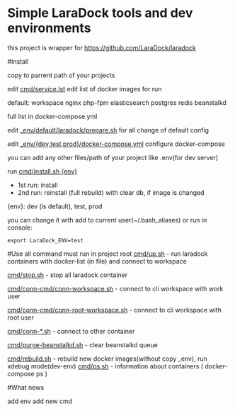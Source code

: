 # Simple LaraDock tools and dev environments
this project is wrapper for https://github.com/LaraDock/laradock

#Install

copy to parrent path of your projects

edit [cmd/service.lst](cmd/service.lst) edit list of docker images for run

default: workspace nginx php-fpm elasticsearch postgres redis beanstalkd

full list in docker-compose.yml

edit [_env/default/laradock/prepare.sh](_env/default/laradock/prepare.sh) for all change of default config


edit [_env/{dev,test,prod}/docker-compose.yml](_env/dev/docker-compose.yml) configure docker-compose

you can add any other files/path of your project like .env(for dev server)

run [cmd/install.sh {env}](cmd/install.sh) 
- 1st run: install
- 2nd run: reinstall (full rebuild) with clear db, if image is changed

{env}: dev (is default), test, prod

you can change it with add to current user(~/.bash_aliases) or run in console:
```
export LaraDock_ENV=test
```
#Use
all command must run in project root
[cmd/up.sh](cmd/up.sh) - run laradock containers with docker-list (in file) and connect to workspace

[cmd/stop.sh](cmd/stop.sh) - stop all laradock container
  
[cmd/conn-cmd/conn-workspace.sh](cmd/conn-workspace.sh) - connect to cli workspace with work user

[cmd/conn-cmd/conn-root-workspace.sh](cmd/conn-root-workspace.sh) - connect to cli workspace with root user

[cmd/conn-*.sh](cmd/) - connect to other container


[cmd/purge-beanstalkd.sh](cmd/purge-beanstalkd.sh) - clear beanstalkd queue

[cmd/rebuild.sh](cmd/rebuild.sh) - rebuild new docker images(without copy _env), run xdebug mode(dev-env)
[cmd/ps.sh](cmd/ps.sh) - information about containers ( docker-compose ps )

#What news

add env
add new cmd

